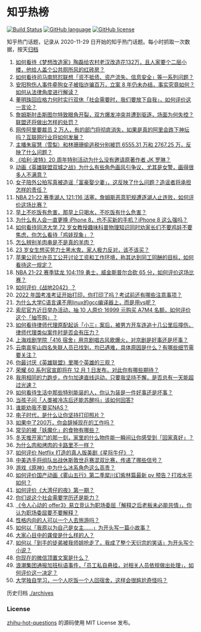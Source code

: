 # 知乎热榜
[![Build Status](https://github.com/ToWeLong/zhihu-hot-questions/workflows/CI/badge.svg)](https://github.com/ToWeLong/zhihu-hot-questions/actions)
[![GitHub language](https://img.shields.io/badge/language-golang-orange.svg)](https://golang.org/)
[![GitHub license](https://img.shields.io/github/license/ToWeLong/zhihu-hot-questions)](https://github.com/ToWeLong/zhihu-hot-questions/blob/main/LICENSE)

知乎热门话题，记录从 2020-11-29 日开始的知乎热门话题。每小时抓取一次数据，按天[归档](./archives)

<!-- BEGIN -->

1. [如何看待《梦想改造家》陶磊给农村老汉改造花132万，且人家要个二层小楼，他给人盖个公共厕所风的红砖房？](https://www.zhihu.com/question/500522945)
1. [如何看待司马南怒怼联想「资不抵债、资产流失、信息安全」等一系列问题？](https://www.zhihu.com/question/500364964)
1. [安阳狗伤人事件牵狗女子被指诈骗百万，立案 8 年仍未办结，事实究竟如何？如何从法律角度进行解读？](https://www.zhihu.com/question/500560346)
1. [董明珠回应格力何时实行双休「社会需要时，我们要放下自我」，如何评价这一言论？](https://www.zhihu.com/question/500481295)
1. [詹姆斯肘击斯图尔特致眼角开裂，双方爆发冲突并遭到驱逐，场面为何失控？联盟还将做出怎样的处罚？](https://www.zhihu.com/question/500646584)
1. [网传阿里要裁员 2 万人，有的部门将彻底消失，如果是真的阿里会跌下神坛吗？互联网行业将如何发展？](https://www.zhihu.com/question/500384400)
1. [主播朱宸慧（雪梨）和林珊珊偷逃税分别被罚 6555.31 万和 2767.25 万，反映了什么问题？](https://www.zhihu.com/question/500677733)
1. [《哈利·波特》20 周年特别活动为什么没有邀请原著作者 JK 罗琳？](https://www.zhihu.com/question/500148834)
1. [动画《英雄联盟双城之战》为什么有些角色画风引争议，尤其是女警，画得很多人不满意？](https://www.zhihu.com/question/498640470)
1. [女子陪外公拍写真被造谣「富豪娶少妻」，这反映了什么问题？造谣者将承担怎样的责任？](https://www.zhihu.com/question/500540139)
1. [NBA 21-22 赛季湖人 121:116 活塞，詹姆斯恶意犯规遭逐湖人止连败，如何评价这场比赛？](https://www.zhihu.com/question/500640358)
1. [早上不吃饭有危害，那早上只喝水，不吃饭有什么危害？](https://www.zhihu.com/question/281697132)
1. [为什么有人会一直更换 iPhone 8，也不买新的手机？iPhone 8 这么强吗？](https://www.zhihu.com/question/499792038)
1. [如何看待同济大学 72 岁女教授趣味科普物理知识同时劝家长们不要鸡娃不要焦虑，你怎么看待「鸡娃现象」？](https://www.zhihu.com/question/500351458)
1. [怎么辨别羊肉串是不是真的羊肉？](https://www.zhihu.com/question/20293969)
1. [23 岁女生想买劳力士黑水鬼，家人极力反对，该不该买？](https://www.zhihu.com/question/499536513)
1. [苹果公司允许员工公开讨论工资和工作环境，称其达到同工同酬的目标，如何看待这一规定？](https://www.zhihu.com/question/500683277)
1. [NBA 21-22 赛季猛龙 104:119 勇士，威金斯普尔合砍 65 分，如何评价这场比赛？](https://www.zhihu.com/question/500652119)
1. [如何评价《战地2042》？](https://www.zhihu.com/question/499161953)
1. [2022 年国考准考证开始打印，你打印了吗？考试前还有哪些注意事项？](https://www.zhihu.com/question/500647461)
1. [为什么大学C语言课不用linux的gcc编译器上，而是用vs呢？](https://www.zhihu.com/question/499229527)
1. [索尼官方近日举办活动，抽 10 人原价 16999 元购买 A7M4 名额，如何评价这个「抽签购」？](https://www.zhihu.com/question/500389785)
1. [如何看待律师代理原配起诉「小三」案后，被男方开车连追十几公里后撞伤，律师代理类似案件时是否会有压力？](https://www.zhihu.com/question/499832152)
1. [上海戏剧学院「416 宿舍」用京剧唱古风歌爆火，对京剧是好事还是坏事？](https://www.zhihu.com/question/500314410)
1. [云南哀牢山四名失联人员已找到，均已遇难，具体原因是什么？有哪些细节需要关注？](https://www.zhihu.com/question/500717102)
1. [你最讨厌《英雄联盟》里哪个英雄的三观？](https://www.zhihu.com/question/485179011)
1. [荣耀 60 系列官宣即将在 12 月 1 日发布，对此你有哪些期待？](https://www.zhihu.com/question/500676534)
1. [我用相同的力跑步，作匀加速直线运动，只要我坚持不懈，是否总有一天能超过光速？](https://www.zhihu.com/question/482765894)
1. [如何看待生活中那些特别能装的人，你认为装是一件好事还是坏事？](https://www.zhihu.com/question/500348241)
1. [当孩子问「人类被冷冻后还能苏醒吗」该如何回答?](https://www.zhihu.com/question/498110265)
1. [谁能劝我不要买NAS？](https://www.zhihu.com/question/493767041)
1. [电子时代，是什么让你坚持打印照片？](https://www.zhihu.com/question/499748506)
1. [如果中了200万，你会辞掉现在的工作吗？](https://www.zhihu.com/question/499444494)
1. [常见的被「妖魔化」的食物有哪些？](https://www.zhihu.com/question/492664614)
1. [冬天推开家门的那一刻，家里的什么物件能一瞬间让你感受到「回家真好」？](https://www.zhihu.com/question/496409844)
1. [为什么肉和烤肉的卡路里不一样？](https://www.zhihu.com/question/492069124)
1. [如何评价 Netflix 打造的真人版美剧《星际牛仔》？](https://www.zhihu.com/question/499258559)
1. [中美选手将组队出战休斯敦世乒赛混双比赛，传递了哪些信号？](https://www.zhihu.com/question/500654096)
1. [游戏《原神》中为什么冰系角色这么高贵？](https://www.zhihu.com/question/497986126)
1. [如何评价国产动画《雾山五行》第二季犀川幻紫林篇最新 pv 预告？打戏水平如何？](https://www.zhihu.com/question/499528846)
1. [如何评价《大湾仔的夜》第一期？](https://www.zhihu.com/question/499671440)
1. [你们说这个社会需要学历还是能力？](https://www.zhihu.com/question/496963656)
1. [《令人心动的 offer3》易立竞认为职场委屈「解释之后老板未必能共情」，你认为职场委屈要不要解释？](https://www.zhihu.com/question/499424349)
1. [性格内向的人可以一个人去旅游吗？](https://www.zhihu.com/question/500089225)
1. [如何以「我原以为自己是女主……」为开头写一篇小故事？](https://www.zhihu.com/question/465978427)
1. [大家心目中的龚俊是什么样的人？](https://www.zhihu.com/question/458323951)
1. [如何以「到手的徒弟被我师姐抢走了，我成了整个天衍宗的笑话」为开头写个小说？](https://www.zhihu.com/question/496692192)
1. [你现在的微信顶置文案是什么？](https://www.zhihu.com/question/453486513)
1. [浪潮集团通报加班标语事件，「员工私自悬挂，对相关人员依规做出处理」，如何评价这一决定？](https://www.zhihu.com/question/500046135)
1. [大学独自学习，一个人吃饭一个人回宿舍，这样会很尴尬奇怪吗？](https://www.zhihu.com/question/499967551)

<!-- END -->

历史归档 [./archives](./archives)


### License
[zhihu-hot-questions](https://github.com/towelong/zhihu-hot-questions) 的源码使用 MIT License 发布。
